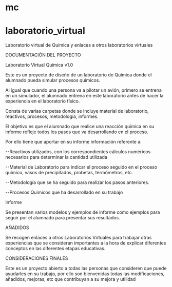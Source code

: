 # mc
# laboratorio_virtual
Laboratorio virtual de Química y enlaces a otros laboratorios virtuales<p>
DOCUMENTACIÓN DEL PROYECTO<p>
Laboratorio Virtual Química v1.0<p>
Este es un proyecto de diseño de un laboratorio de Química donde el alumnado pueda simular procesos químicos.<p>
Al igual que cuando una persona va a pilotar un avión, primero se entrena en un simulador, el alumnado entrena en este laboratorio antes de hacer la experiencia en el laboratorio físico.<p>
Consta de varias carpetas donde se incluye material de laboratorio, reactivos, procesos, metodología, informes.<p>
El objetivo es que el alumnado que realice una reacción química en su informe refleje todos los pasos que va desarrollando en el proceso.<p>
Por ello tiene que aportar en su informe información referente a:<p>
--Reactivos utilizados, con los correspondientes cálculos numéricos necesarios para determinar la cantidad utilizada<p>
--Material de Laboratorio para indicar el proceso seguido en el proceso químico, vasos de precipitados, probetas, termómetros, etc.<p>
--Metodología que se ha seguido para realizar los pasos anteriores.<p>
--Procesos Químicos que ha desarrollado en su trabajo<p>
Informe<p>
Se presentan varios modelos y ejemplos de informe como ejemplos para seguir por el alumnado para presentar sus resultados.<p>
AÑADIDOS <p>
Se recogen enlaces a otros Laboratorios Virtuales para trabajar otras experiencias que se consideran importantes a la hora de explicar diferentes conceptos en las diferentes etapas educativas.<p>
CONSIDERACIONES FINALES<p>
Este es un proyecto abierto a todas las personas que consideren que puede ayudarles en su trabajo, por ello son bienvenidas todas las
modificaciones, añadidos, mejoras, etc que contribuyan a su mejora y utilidad
